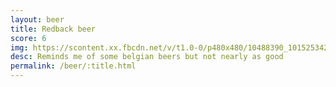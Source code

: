 ```yaml
---
layout: beer
title: Redback beer
score: 6
img: https://scontent.xx.fbcdn.net/v/t1.0-0/p480x480/10488390_10152534290478745_4494982556291999381_n.jpg?oh=92a29c96bf685ca093277252b8acda7f&oe=58D451D8
desc: Reminds me of some belgian beers but not nearly as good
permalink: /beer/:title.html
---
```

